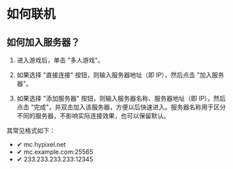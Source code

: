 # 如何联机

## 如何加入服务器？

1. 进入游戏后，单击 "多人游戏"。

2. 如果选择 "直接连接" 按钮，则输入服务器地址（即 IP），然后点击 "加入服务器"。

3. 如果选择 "添加服务器" 按钮，则输入服务器名称、服务器地址（即 IP），然后点击 "完成"，并双击加入该服务器，方便以后快速进入。服务器名称用于区分不同的服务器，不影响实际连接效果，也可以保留默认。

其常见格式如下：

- ✔  mc.hypixel.net
- ✔  mc.example.com:25565
- ✔  233.233.233.233:12345
